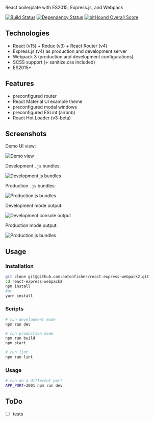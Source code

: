 React boilerplate with ES2015, Express.js, and Webpack

[![Build Status](https://travis-ci.org/antonfisher/react-express-webpack2.svg?branch=master)](https://travis-ci.org/antonfisher/react-express-webpack2)
[![Dependency Status](https://dependencyci.com/github/antonfisher/react-express-webpack2/badge)](https://dependencyci.com/github/antonfisher/react-express-webpack2)
[![bitHound Overall Score](https://www.bithound.io/github/antonfisher/react-express-webpack2/badges/score.svg)](https://www.bithound.io/github/antonfisher/react-express-webpack2)

## Technologies

- React (v15) + Redux (v3) + React Router (v4)
- Express.js (v4) as production and development server
- Webpack 3 (production and development configurations)
- SCSS support (+ sanitize.css included)
- ES2015+

## Features
- preconfigured router
- React Material UI example theme
- preconfigured modal windows
- preconfigured ESLint (airbnb)
- React Hot Loader (v3-beta)

## Screenshots

Demo UI view:

![Demo view](https://raw.githubusercontent.com/antonfisher/react-express-webpack2/docs/images/rew2-ui-screenshot.png)

Development `.js` bundles:

![Development js bundles](https://raw.githubusercontent.com/antonfisher/react-express-webpack2/docs/images/rew2-stat-dev.png)

Production `.js` bundles:

![Production js bundles](https://raw.githubusercontent.com/antonfisher/react-express-webpack2/docs/images/rew2-stat-prod.png)

Development mode output:

![Development console output](https://raw.githubusercontent.com/antonfisher/react-express-webpack2/docs/images/rew2-log-dev.png)

Production mode output:

![Production js bundles](https://raw.githubusercontent.com/antonfisher/react-express-webpack2/docs/images/rew2-log-prod.png)

## Usage

### Installation
```bash
git clone git@github.com:antonfisher/react-express-webpack2.git
cd react-express-webpack2
npm install
#or
yarn install
```

### Scripts
```bash
# run development mode
npm run dev

# run production mode
npm run build
npm start

# run lint
npm run lint
```

### Usage
```bash
# run on a different port
APP_PORT=3001 npm run dev
```

## ToDo
- [ ] tests
